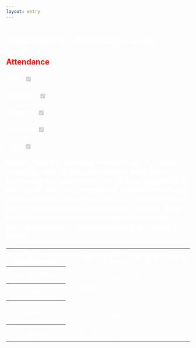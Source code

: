 ```yaml
---
layout: entry
---
```

<h1> <span style="color:white">08/25/2022 - First Objectives</span> </h1>

<h2 class="attendance"> <span style="color:red"> Attendance</span> 

<label class="container" style="color:white">Alex
  <input type="checkbox" disabled checked="checked">
  <span class="checkmark"></span>
</label>

<label class="container" style="color:white">Brayden
  <input type="checkbox" disabled checked="checked">
  <span class="checkmark"></span>
</label>

<label class="container" style="color:white">Malachi
  <input type="checkbox" disabled checked="checked">
  <span class="checkmark"></span>
</label>

<label class="container" style="color:white">Michael
  <input type="checkbox" disabled checked="checked">
  <span class="checkmark"></span>
</label>

<label class="container" style="color:white">Tate
  <input type="checkbox" disabled checked="checked">
  <span class="checkmark"></span>
</label>
<p style="color:white">During today's meeting we went into a private meeting room to discuss today's plan. After reviewing the main objective of scoring points in the game. We discussed what would be the best scoring object/objective that we should focus on first, comparing Amount of points earned, Max Points and If the points earned are protected from other robots. This is shown in the table below</p>
<table style="color:white">
  <tr>
    <th style="color:white">Scoring Object/Objective</th>
    <th style="color:white">Points</th>
    <th style="color:white">Max Points</th>
    <th style="color:white">Protected</th>
    <th style="color:white">Rating</th>
  </tr>
  <tr>
    <th style="color:white">High Goal Disks</th>
    <td>3 Point/per Disk</td>
    <td>? Points</td>
    <td>Yes</td>
    <td>1</td>
  </tr>
  <tr>
    <th style="color:white">Low Goal Disks</th>
    <td>1 Point/per Disk</td>
    <td>? Points</td>
    <td>No</td>
    <td>4</td>
  </tr>
  <tr>
    <th style="color:white">Rollers</th>
    <td>10 Points/per Roller</td>
    <td>40 Points</td>
    <td>No</td>
    <td>3</td>
  </tr>
    <th style="color:white">Expansion</th>
    <td>3 Points/per Tile</td>
    <td>? Points</td>
    <td>No</td>
    <td>2</td>
  </table>